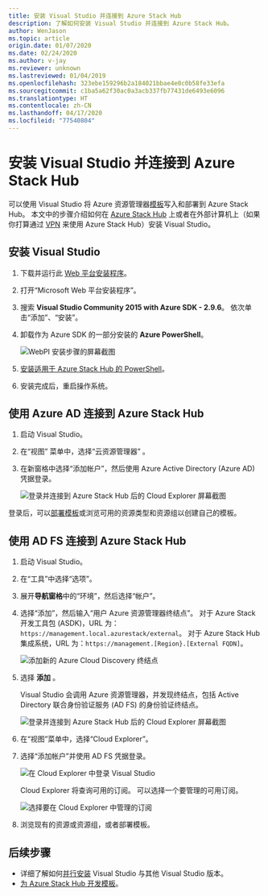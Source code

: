 ```yaml
---
title: 安装 Visual Studio 并连接到 Azure Stack Hub
description: 了解如何安装 Visual Studio 并连接到 Azure Stack Hub。
author: WenJason
ms.topic: article
origin.date: 01/07/2020
ms.date: 02/24/2020
ms.author: v-jay
ms.reviewer: unknown
ms.lastreviewed: 01/04/2019
ms.openlocfilehash: 323ebe159296b2a184021bbae4e0c0b58fe33efa
ms.sourcegitcommit: c1ba5a62f30ac0a3acb337fb77431de6493e6096
ms.translationtype: HT
ms.contentlocale: zh-CN
ms.lasthandoff: 04/17/2020
ms.locfileid: "77540804"
---
```

# <a name="install-visual-studio-and-connect-to-azure-stack-hub"></a>安装 Visual Studio 并连接到 Azure Stack Hub

可以使用 Visual Studio 将 Azure 资源管理器[模板](azure-stack-arm-templates.md)写入和部署到 Azure Stack Hub。 本文中的步骤介绍如何在 [Azure Stack Hub](../asdk/asdk-connect.md#connect-to-azure-stack-using-rdp) 上或者在外部计算机上（如果你打算通过 [VPN](../asdk/asdk-connect.md#connect-to-azure-stack-using-vpn) 来使用 Azure Stack Hub）安装 Visual Studio。

## <a name="install-visual-studio"></a>安装 Visual Studio

1. 下载并运行此 [Web 平台安装程序](https://www.microsoft.com/web/downloads/platform.aspx)。  

2. 打开“Microsoft Web 平台安装程序”。 

3. 搜索 **Visual Studio Community 2015 with Azure SDK - 2.9.6**。 依次单击“添加”、“安装”。  

4. 卸载作为 Azure SDK 的一部分安装的 **Azure PowerShell**。

    ![WebPI 安装步骤的屏幕截图](./media/azure-stack-install-visual-studio/image1.png)

5. [安装适用于 Azure Stack Hub 的 PowerShell](../operator/azure-stack-powershell-install.md)。

6. 安装完成后，重启操作系统。

## <a name="connect-to-azure-stack-hub-with-azure-ad"></a>使用 Azure AD 连接到 Azure Stack Hub

1. 启动 Visual Studio。

2. 在“视图”  菜单中，选择“云资源管理器”  。

3. 在新窗格中选择“添加帐户”，然后使用 Azure Active Directory (Azure AD) 凭据登录。   

    ![登录并连接到 Azure Stack Hub 后的 Cloud Explorer 屏幕截图](./media/azure-stack-install-visual-studio/image2.png)

登录后，可以[部署模板](azure-stack-deploy-template-visual-studio.md)或浏览可用的资源类型和资源组以创建自己的模板。  

## <a name="connect-to-azure-stack-hub-with-ad-fs"></a>使用 AD FS 连接到 Azure Stack Hub

1. 启动 Visual Studio。

2. 在“工具”中选择“选项”。  

3. 展开**导航窗格**中的“环境”，然后选择“帐户”。 

4. 选择“添加”，然后输入“用户 Azure 资源管理器终结点”。  对于 Azure Stack 开发工具包 (ASDK)，URL 为：`https://management.local.azurestack/external`。  对于 Azure Stack Hub 集成系统，URL 为：`https://management.[Region}.[External FQDN]`。

    ![添加新的 Azure Cloud Discovery 终结点](./media/azure-stack-install-visual-studio/image5.png)

5. 选择 **添加** 。  

    Visual Studio 会调用 Azure 资源管理器，并发现终结点，包括 Active Directory 联合身份验证服务 (AD FS) 的身份验证终结点。

    ![登录并连接到 Azure Stack Hub 后的 Cloud Explorer 屏幕截图](./media/azure-stack-install-visual-studio/image6.png)

6. 在“视图”菜单中，选择“Cloud Explorer”。  

7. 选择“添加帐户”并使用 AD FS 凭据登录。   

    ![在 Cloud Explorer 中登录 Visual Studio](./media/azure-stack-install-visual-studio/image7.png)

    Cloud Explorer 将查询可用的订阅。 可以选择一个要管理的可用订阅。

    ![选择要在 Cloud Explorer 中管理的订阅](./media/azure-stack-install-visual-studio/image8.png)

8. 浏览现有的资源或资源组，或者部署模板。

## <a name="next-steps"></a>后续步骤

- 详细了解如何[并行安装](https://docs.microsoft.com/visualstudio/install/install-visual-studio-versions-side-by-side) Visual Studio 与其他 Visual Studio 版本。
- [为 Azure Stack Hub 开发模板](azure-stack-develop-templates.md)。
